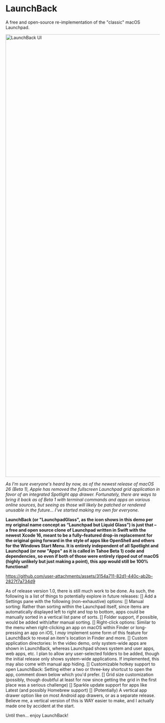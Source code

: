 # LaunchBack
A free and open-source re-implementation of the "classic" macOS Launchpad.

<img width="1440" alt="LaunchBack UI" src="https://github.com/user-attachments/assets/1282da0a-730d-454e-9541-09cea0a1c23a" />

_As I'm sure everyone's heard by now, as of the newest release of macOS 26 (Beta 1), Apple has removed the fullscreen Launchpad grid application in favor of an integrated Spotlight app drawer. Fortunately, there are ways to bring it back as of Beta 1 with terminal commands and apps on various online sources, but seeing as those will likely be patched or rendered unusable in the future... I've started making my own for everyone._

**LaunchBack (or "LaunchpadGlass", as the icon shows in this demo per my original name concept as “Launchpad but Liquid Glass”) is just that – a free and open source clone of Launchpad written in Swift with the newest Xcode 16, meant to be a fully–featured drop-in replacement for the original going forward in the style of apps like OpenShell and others for the Windows Start Menu. It is entirely independent of all Spotlight and Launchpad (or now "Apps" as it is called in Tahoe Beta 1) code and dependencies, so even if both of those were entirely ripped out of macOS (highly unlikely but just making a point), this app would still be 100% functional!**

https://github.com/user-attachments/assets/3154a711-82d1-440c-ab2b-2827f7a734d9

As of release version 1.0, there is still much work to be done. As such, the following is a list of things to potentially explore in future releases:
[] Add a Settings pane with the following (non-exhaustive) options:
  [] Manual sorting: Rather than sorting within the Launchpad itself, since items are automatically displayed left to right and top to bottom, apps could be manually sorted in a vertical list pane of sorts.
    [] Folder support, if possible, would be added with/after manual sorting.
 [] Right-click options: Similar to the menu when right-clicking an app on macOS within Finder or long-pressing an app on iOS, I _may_ implement some form of this feature for LaunchBack to reveal an item's location in Finder and more.
  [] Custom application directories: In the video demo, only system-wide apps are shown in LaunchBack, whereas Launchpad shows system and user apps, web apps, etc. I plan to allow any user-selected folders to be added, though the initial release only shows system-wide applications. If implemented, this may also come with manual app hiding.
  [] Customizable hotkey support to open LaunchBack: Setting either a two or three-key shortcut to open the app, comment down below which you'd prefer.
  [] Grid size customization (possibly, though doubtful at least for now since getting the grid in the first place was a serious challenge)
[] Sparkle update support for apps like Latest (and possibly Homebrew support)
[] (Potentially) A vertical app drawer option like on most Android app drawers, or as a separate release. Believe me, a vertical version of this is WAY easier to make, and I actually made one by accident at the start.

Until then... enjoy LaunchBack!
